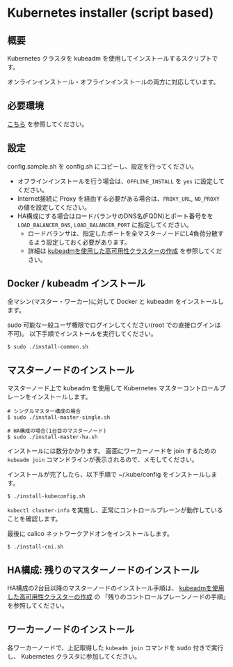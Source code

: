 # Kubernetes installer (script based)

## 概要

Kubernetes クラスタを kubeadm を使用してインストールするスクリプトです。

オンラインインストール・オフラインインストールの両方に対応しています。

## 必要環境

[こちら](../README.md) を参照してください。

## 設定

config.sample.sh を config.sh にコピーし、設定を行ってください。

* オフラインインストールを行う場合は、`OFFLINE_INSTALL` を `yes` に設定してください。
* Internet接続に Proxy を経由する必要がある場合は、`PROXY_URL`, `NO_PROXY` の値を設定してください。
* HA構成にする場合はロードバランサのDNS名(FQDN)とポート番号をを `LOAD_BALANCER_DNS`, `LOAD_BALANCER_PORT` に指定してください。
    * ロードバランサは、指定したポートを全マスターノードにL4負荷分散するよう設定しておく必要があります。
    * 詳細は [kubeadmを使用した高可用性クラスターの作成](https://kubernetes.io/ja/docs/setup/production-environment/tools/kubeadm/high-availability/) を参照してください。
    
## Docker / kubeadm インストール

全マシン(マスター・ワーカー)に対して Docker と kubeadm をインストールします。

sudo 可能な一般ユーザ権限でログインしてください(root での直接ログインは不可)。
以下手順でインストールを実行してください。

    $ sudo ./install-common.sh

## マスターノードのインストール

マスターノード上で kubeadm を使用して Kubernetes マスターコントロールプレーンをインストールします。

    # シングルマスター構成の場合
    $ sudo ./install-master-single.sh
    
    # HA構成の場合(1台目のマスターノード)
    $ sudo ./install-master-ha.sh

インストールには数分かかります。
画面にワーカーノードを join するための `kubeadm join` コマンドラインが表示されるので、メモしてください。

インストールが完了したら、以下手順で ~/.kube/config をインストールします。

    $ ./install-kubeconfig.sh

`kubectl cluster-info` を実施し、正常にコントロールプレーンが動作していることを確認します。

最後に calico ネットワークアドオンをインストールします。

    $ ./install-cni.sh

## HA構成: 残りのマスターノードのインストール

HA構成の2台目以降のマスターノードのインストール手順は、
[kubeadmを使用した高可用性クラスターの作成](https://kubernetes.io/ja/docs/setup/production-environment/tools/kubeadm/high-availability/) の
「残りのコントロールプレーンノードの手順」を参照してください。

## ワーカーノードのインストール

各ワーカーノードで、上記取得した `kubeadm join` コマンドを sudo 付きで実行し、
Kubernetes クラスタに参加してください。

